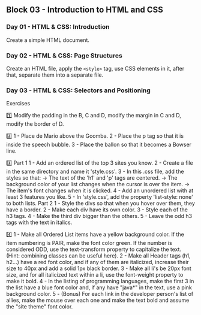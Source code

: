 ## Block 03 - Introduction to HTML and CSS

### Day 01 - HTML & CSS: Introduction
Create a simple HTML document.

### Day 02 - HTML & CSS: Page Structures 
Create an HTML file, apply the `<style>` tag, use CSS elements in it, after that, separate them into a separate file.

### Day 03 - HTML & CSS: Selectors and Positioning
Exercises

:one: Modify the padding in the B, C and D, modify the margin 
in C and D, modify the border of D.

:two: 1 - Place de Mario above the Goomba.
2 - Place the p tag so that it is inside the speech bubble.
3 - Place the ballon so that it becomes a Bowser line.

:three: 
Part 1
1 - Add an ordered list of the top 3 sites you know.
2 - Create a file in the same directory and name it 'style.css'.
3 - In this .css file, add the styles so that:
  -> The text of the 'h1' and 'p' tags are centered.
  -> The background color of your list changes when the cursor is over the item.
  -> The item's font changes when it is clicked.
4 - Add an unordered list with at least 3 features you like.
5 - In 'style.css', add the property 'list-style: none' to both lists.
Part 2
1 - Style the divs so that when you hover over them, they have a border.
2 - Make each div have its own color.
3 - Style each of the h3 tags.
4 - Make the third div bigger than the others.
5 - Leave the odd h3 tags with the text in italics.

:four: 1 - Make all Ordered List items have a yellow background color. If the item numbering is PAIR, make the font color green. If the number is considered ODD, use the text-transform property to capitalize the text. (Hint: combining classes can be useful here).
2 - Make all Header tags (h1, h2...) have a red font color, and if any of them are italicized, increase their size to 40px and add a solid 1px black border.
3 - Make all li's be 20px font size, and for all italicized text within a li, use the font-weight property to make it bold.
4 - In the listing of programming languages, make the first 3 in the list have a blue font color and, if any have "java*" in the text, use a pink background color.
5 - (Bonus) For each link in the developer person's list of allies, make the mouse over each one and make the text bold and assume the "site theme" font color.